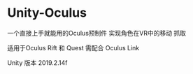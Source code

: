 # Unity-Oculus
一个直接上手就能用的Oculus预制件 实现角色在VR中的移动 抓取

适用于Oculus Rift 和 Quest 需配合 Oculus Link

Unity 版本 2019.2.14f
